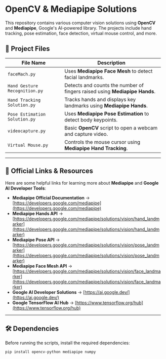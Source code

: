 # OpenCV & Mediapipe Solutions

This repository contains various computer vision solutions using **OpenCV** and **Mediapipe**, Google's AI-powered library. The projects include hand tracking, pose estimation, face detection, virtual mouse control, and more.

## 📂 Project Files

| File Name                     | Description |
|--------------------------------|-------------|
| `faceMach.py`                 | Uses **Mediapipe Face Mesh** to detect facial landmarks. |
| `Hand Gesture Recognition.py`  | Detects and counts the number of fingers raised using **Mediapipe Hands**. |
| `Hand Tracking Solution.py`    | Tracks hands and displays key landmarks using **Mediapipe Hands**. |
| `Pose Estimation Solution.py`  | Uses **Mediapipe Pose Estimation** to detect body keypoints. |
| `videocapture.py`              | Basic **OpenCV** script to open a webcam and capture video. |
| `Virtual Mouse.py`             | Controls the mouse cursor using **Mediapipe Hand Tracking**. |

---

## 🔗 Official Links & Resources
Here are some helpful links for learning more about **Mediapipe** and **Google AI Developer Tools**:

- **Mediapipe Official Documentation** → [https://developers.google.com/mediapipe](https://developers.google.com/mediapipe)
- **Mediapipe Hands API** → [https://developers.google.com/mediapipe/solutions/vision/hand_landmarker](https://developers.google.com/mediapipe/solutions/vision/hand_landmarker)
- **Mediapipe Pose API** → [https://developers.google.com/mediapipe/solutions/vision/pose_landmarker](https://developers.google.com/mediapipe/solutions/vision/pose_landmarker)
- **Mediapipe Face Mesh API** → [https://developers.google.com/mediapipe/solutions/vision/face_landmarker](https://developers.google.com/mediapipe/solutions/vision/face_landmarker)
- **Google AI Developer Solutions** → [https://ai.google.dev/](https://ai.google.dev/)
- **Google TensorFlow AI Hub** → [https://www.tensorflow.org/hub](https://www.tensorflow.org/hub)

---

## 🛠️ Dependencies

Before running the scripts, install the required dependencies:

```bash
pip install opencv-python mediapipe numpy

